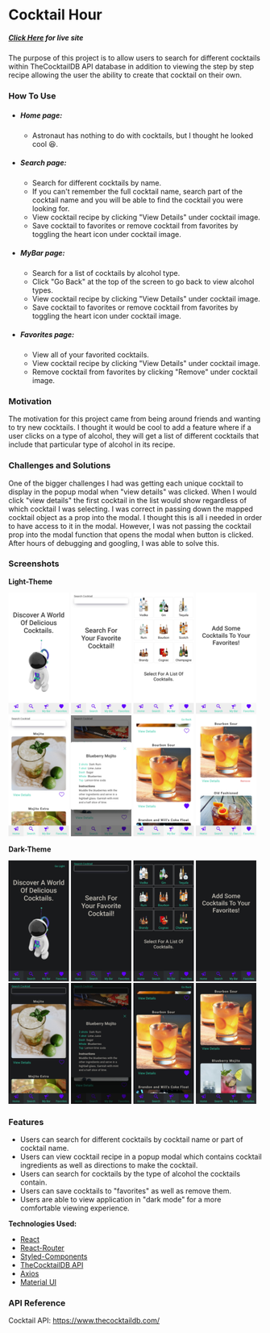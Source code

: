 # Cocktail Hour
##### *[Click Here](https://cocktailhour.kurtisgarcia.dev) for live site*
The purpose of this project is to allow users to search for different cocktails within TheCocktailDB API database in addition to viewing the step by step recipe allowing the user the ability to create that cocktail on their own.


### How To Use

- ##### *Home page:*

    - Astronaut has nothing to do with cocktails, but I thought he looked cool 😆. 

- ##### *Search page:*

    - Search for different cocktails by name.
    - If you can't remember the full cocktail name, search part of the cocktail name and you will be able to find the cocktail you were looking for.
    - View cocktail recipe by clicking "View Details" under cocktail image.
    - Save cocktail to favorites or remove cocktail from favorites by toggling the heart icon under cocktail image.

- ##### *MyBar page:*

    - Search for a list of cocktails by alcohol type.
    - Click "Go Back" at the top of the screen to go back to view alcohol types.
    - View cocktail recipe by clicking "View Details" under cocktail image.
    - Save cocktail to favorites or remove cocktail from favorites by toggling the heart icon under cocktail image.

- ##### *Favorites page:*

    - View all of your favorited cocktails.
    - View cocktail recipe by clicking "View Details" under cocktail image.
    - Remove cocktail from favorites by clicking "Remove" under cocktail image.


### Motivation
The motivation for this project came from being around friends and wanting to try new cocktails. I thought it would be cool to add a feature where if a user clicks on a type of alcohol, they will get a list of different cocktails that include that particular type of alcohol in its recipe.


### Challenges and Solutions
One of the bigger challenges I had was getting each unique cocktail to display in the popup modal when "view details" was clicked. When I would click "view details" the first cocktail in the list would show regardless of which cocktail I was selecting. I was correct in passing down the mapped cocktail object as a prop into the modal. I thought this is all i needed in order to have access to it in the modal. However, I was not passing the cocktail prop into the modal function that opens the modal when button is clicked. After hours of debugging and googling, I was able to solve this. 


### Screenshots

**Light-Theme**
<div>
<img src="./public/images/cocktailhour-screenshots/light-home.jpg" width="120" height="240" alt="light theme home page"/>

<img src="./public/images/cocktailhour-screenshots/light-emptysearch.jpg" width="120" height="240" alt="light theme home page"/>

<img src="./public/images/cocktailhour-screenshots/light-mybar.jpg" width="120" height="240" alt="light theme home page"/>

<img src="./public/images/cocktailhour-screenshots/light-emptyfavorites.jpg" width="120" height="240" alt="light theme home page"/>

<img src="./public/images/cocktailhour-screenshots/light-search-cocktail.jpg" width="120" height="240" alt="light theme home page"/>

<img src="./public/images/cocktailhour-screenshots/light-modal.jpg" width="120" height="240" alt="light theme home page"/>

<img src="./public/images/cocktailhour-screenshots/light-favcocktail.jpg" width="120" height="240" alt="light theme home page"/>

<img src="./public/images/cocktailhour-screenshots/light-favorites.jpg" width="120" height="240" alt="light theme home page"/>
</div>

**Dark-Theme**

<div>
<img src="./public/images/cocktailhour-screenshots/dark-home.jpg" width="120" height="240" alt="dark theme home page"/>

<img src="./public/images/cocktailhour-screenshots/dark-emptysearch.jpg" width="120" height="240" alt="dark theme empty search page"/>

<img src="./public/images/cocktailhour-screenshots/dark-mybar.jpg" width="120" height="240" alt="dark theme my bar page"/>

<img src="./public/images/cocktailhour-screenshots/dark-emptyfavorites.jpg" width="120" height="240" alt="dark theme empty favorites page"/>

<img src="./public/images/cocktailhour-screenshots/dark-search-cocktail.jpg" width="120" height="240" alt="dark theme search page with cocktail results"/>

<img src="./public/images/cocktailhour-screenshots/dark-modal.jpg" width="120" height="240" alt="dark theme modal with cocktail details"/>

<img src="./public/images/cocktailhour-screenshots/dark-favcocktail.jpg" width="120" height="240" alt="dark theme favorited cocktail"/>

<img src="./public/images/cocktailhour-screenshots/dark-favorites.jpg" width="120" height="240" alt="dark theme favorites page"/>
</div>

### Features
- Users can search for different cocktails by cocktail name or part of cocktail name.
- Users can view cocktail recipe in a popup modal which contains cocktail ingredients as well as directions to make the cocktail.
- Users can search for cocktails by the type of alcohol the cocktails contain. 
- Users can save cocktails to "favorites" as well as remove them.
- Users are able to view application in "dark mode" for a more comfortable viewing experience.


**Technologies Used:**
- [React](https://reactjs.org/)
- [React-Router](https://reactrouter.com/)
- [Styled-Components](https://styled-components.com/)
- [TheCocktailDB API](https://www.thecocktaildb.com/)
- [Axios](https://axios-http.com/docs/intro)
- [Material UI](https://mui.com/)


### API Reference
Cocktail API: https://www.thecocktaildb.com/

